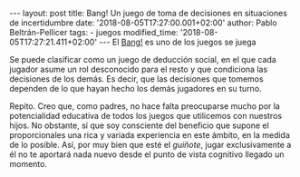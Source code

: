 --- layout: post title: Bang! Un juego de toma de decisiones en
situaciones de incertidumbre date: '2018-08-05T17:27:00.001+02:00'
author: Pablo Beltrán-Pellicer tags: - juegos modified\_time:
'2018-08-05T17:27:21.411+02:00' --- El
[Bang!](https://es.wikipedia.org/wiki/Bang!_(juego)) es uno de los
juegos se juega  
  
Se puede clasificar como un juego de deducción social, en el que cada
jugador asume un rol desconocido para el resto y que condiciona las
decisiones de los demás. Es decir, que las decisiones que tomemos
dependen de lo que hayan hecho los demás jugadores en su turno.  
  
Repito. Creo que, como padres, no hace falta preocuparse mucho por la
potencialidad educativa de todos los juegos que utilicemos con nuestros
hijos. No obstante, sí que soy consciente del beneficio que supone el
proporcionales una rica y variada experiencia en este ámbito, en la
medida de lo posible. Así, por muy bien que esté el *guiñote*, jugar
exclusivamente a él no te aportará nada nuevo desde el punto de vista
cognitivo llegado un momento.  
  
  
